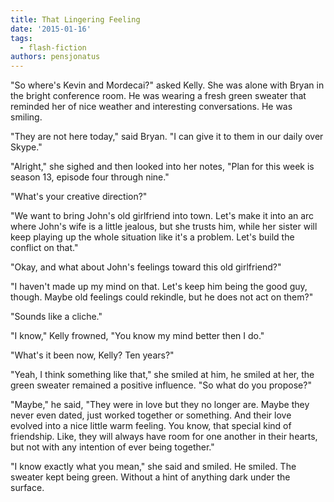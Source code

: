 ```yaml
---
title: That Lingering Feeling
date: '2015-01-16'
tags:
  - flash-fiction
authors: pensjonatus
---
```


"So where's Kevin and Mordecai?" asked Kelly. She was alone with Bryan in the
bright conference room. He was wearing a fresh green sweater that reminded her
of nice weather and interesting conversations. He was smiling.

<!-- truncate -->

"They are not here today," said Bryan. "I can give it to them in our daily over
Skype."

"Alright," she sighed and then looked into her notes, "Plan for this week is
season 13, episode four through nine."

"What's your creative direction?"

"We want to bring John's old girlfriend into town. Let's make it into an arc
where John's wife is a little jealous, but she trusts him, while her sister will
keep playing up the whole situation like it's a problem. Let's build the
conflict on that."

"Okay, and what about John's feelings toward this old girlfriend?"

"I haven't made up my mind on that. Let's keep him being the good guy, though.
Maybe old feelings could rekindle, but he does not act on them?"

"Sounds like a cliche."

"I know," Kelly frowned, "You know my mind better then I do."

"What's it been now, Kelly? Ten years?"

"Yeah, I think something like that," she smiled at him, he smiled at her, the
green sweater remained a positive influence. "So what do you propose?"

"Maybe," he said, "They were in love but they no longer are. Maybe they never
even dated, just worked together or something. And their love evolved into a
nice little warm feeling. You know, that special kind of friendship. Like, they
will always have room for one another in their hearts, but not with any
intention of ever being together."

"I know exactly what you mean," she said and smiled. He smiled. The sweater kept
being green. Without a hint of anything dark under the surface.
